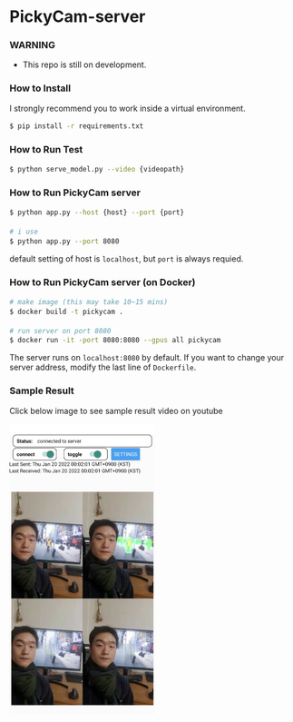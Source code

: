 # PickyCam-server

### WARNING

- This repo is still on development. 



### How to Install

I strongly recommend you to work inside a virtual environment.

```bash
$ pip install -r requirements.txt
```



### How to Run Test

```bash
$ python serve_model.py --video {videopath}
```



### How to Run PickyCam server

```bash
$ python app.py --host {host} --port {port}

# i use
$ python app.py --port 8080
```

default setting of host is `localhost`, but  `port` is always requied. 



### How to Run PickyCam server (on Docker)

```bash
# make image (this may take 10~15 mins)
$ docker build -t pickycam . 

# run server on port 8080
$ docker run -it -port 8080:8080 --gpus all pickycam
```

The server runs on `localhost:8080` by default. If you want to change your server address, modify the last line of `Dockerfile`.



### Sample Result

Click below image to see sample result video on youtube

[<img src="readme/videoimage.png" alt="sample result video" style="zoom:50%;" />](https://youtu.be/gUQtAsGLEO0)

